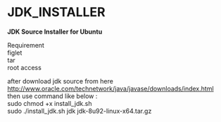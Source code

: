 # JDK_INSTALLER

<b>JDK Source Installer for Ubuntu </b>

Requirement <br/>
  figlet<br/>
  tar <br/>
  root access<br/>
  
  after download jdk source from here <br/>
  http://www.oracle.com/technetwork/java/javase/downloads/index.html <br/>
  then use command like below :<br/>
  sudo chmod +x install_jdk.sh<br/>
  sudo ./install_jdk.sh jdk jdk-8u92-linux-x64.tar.gz<br/>
  
